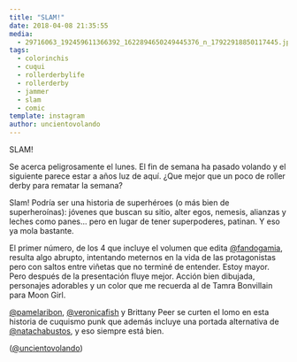 ```yaml
---
title: "SLAM!"
date: 2018-04-08 21:35:55
media: 
  - 29716063_192459611366392_1622894650249445376_n_17922918850117445.jpg
tags: 
  - colorinchis
  - cuqui
  - rollerderbylife
  - rollerderby
  - jammer
  - slam
  - comic
template: instagram
author: uncientovolando
---
```


SLAM!


Se acerca peligrosamente el lunes. El fin de semana ha pasado volando y el siguiente parece estar a años luz de aquí. ¿Que mejor que un poco de roller derby para rematar la semana?


Slam! Podría ser una historia de superhéroes (o más bien de superheroínas): jóvenes que buscan su sitio, alter egos, nemesis, alianzas y leches como panes... pero en lugar de tener superpoderes, patinan. Y eso ya mola bastante.


El primer número, de los 4 que incluye el volumen que edita [@fandogamia](https://instagram.com/fandogamia), resulta algo abrupto, intentando meternos en la vida de las protagonistas pero con saltos entre viñetas que no terminé de entender. Estoy mayor. Pero después de la presentación fluye mejor. Acción bien dibujada, personajes adorables y un color que me recuerda al de Tamra Bonvillain para Moon Girl.


[@pamelaribon](https://instagram.com/pamelaribon), [@veronicafish](https://instagram.com/veronicafish) y Brittany Peer se curten el lomo en esta historia de cuquismo punk que además incluye una portada alternativa de [@natachabustos](https://instagram.com/natachabustos), y eso siempre está bien.


([@uncientovolando](https://instagram.com/uncientovolando))

